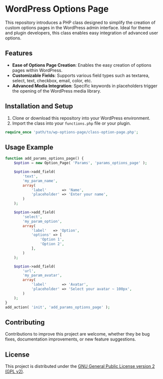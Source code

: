 # WordPress Options Page

This repository introduces a PHP class designed to simplify the creation of custom options pages in the WordPress admin interface. Ideal for theme and plugin developers, this class enables easy integration of advanced user options.

## Features

- **Ease of Options Page Creation**: Enables the easy creation of options pages within WordPress.
- **Customizable Fields**: Supports various field types such as textarea, select, text, checkbox, email, color, etc.
- **Advanced Media Integration**: Specific keywords in placeholders trigger the opening of the WordPress media library.

## Installation and Setup

1. Clone or download this repository into your WordPress environment.
2. Import the class into your `functions.php` file or your plugin.

```php
require_once 'path/to/wp-options-page/class-option-page.php';
```

## Usage Example

```php
function add_params_options_page() {
    $option = new Option_Page( 'Params', 'params_options_page' );

    $option->add_field(
        'text',
        'my_param_name',
        array(
            'label'       => 'Name',
            'placeholder' => 'Enter your name',
        )
    );

    $option->add_field(
        'select',
        'my_param_option',
        array(
            'label'   => 'Option',
            'options' => [
                'Option 1',
                'Option 2',
            ],
        )
    );

    $option->add_field(
        'url',
        'my_param_avatar',
        array(
            'label'       => 'Avatar',
            'placeholder' => 'Select your avatar ~ 100px',
        )
    );
}
add_action( 'init', 'add_params_options_page' );
```

## Contributing

Contributions to improve this project are welcome, whether they be bug fixes, documentation improvements, or new feature suggestions.

## License

This project is distributed under the [GNU General Public License version 2 (GPL v2)](LICENSE).

